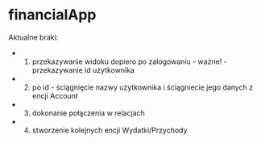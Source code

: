 # financialApp

Aktualne braki:
- 1. przekazywanie widoku dopiero po zalogowaniu - ważne! - przekazywanie id użytkownika
- 2. po id - ściągnięcie nazwy użytkownika i ściągniecie jego danych z encji Account
- 3. dokonanie połączenia w relacjach
- 4. stworzenie kolejnych encji Wydatki/Przychody
